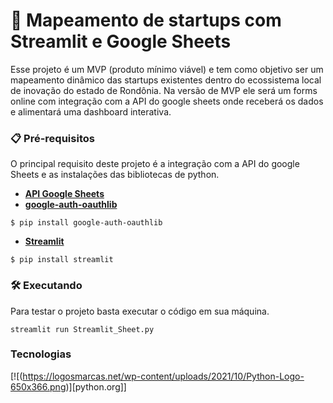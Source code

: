 # 🚀 Mapeamento de startups com Streamlit e Google Sheets
Esse projeto é um MVP (produto mínimo viável) e tem como objetivo ser um mapeamento dinâmico das startups existentes dentro do ecossistema local de inovação do estado de Rondônia. Na versão de MVP ele será um forms online com integração com a API do google sheets onde receberá os dados e alimentará uma dashboard interativa. 

### 📋 Pré-requisitos
O principal requisito deste projeto é a integração com a API do google Sheets e as instalações das bibliotecas de python.
- **[API Google Sheets](https://console.cloud.google.com/apis/dashboard)**
- **[google-auth-oauthlib](https://pypi.org/project/google-auth-oauthlib/)**

```
$ pip install google-auth-oauthlib
```
- **[Streamlit](https://streamlit.io/)**
```
$ pip install streamlit
```
### 🛠️ Executando 
Para testar o projeto basta executar o código em sua máquina.
```
streamlit run Streamlit_Sheet.py
```
### Tecnologias 
[![(https://logosmarcas.net/wp-content/uploads/2021/10/Python-Logo-650x366.png)][python.org]]
